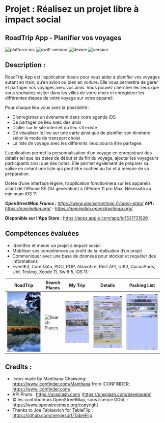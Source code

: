 # Projet : Réalisez un projet libre à impact social
## RoadTrip App - Planifier vos voyages


![platform-ios](https://img.shields.io/badge/platform-ios--macos-lightgrey.svg) ![swift-version](https://img.shields.io/badge/swift-5.0-red.svg) ![device](https://img.shields.io/badge/Device-iPhone--iPad--Mac-green)
![version](https://img.shields.io/badge/Version-1.3-blue)

**Description :**
-
RoadTrip App est l’application idéale pour vous aider à planifier vos voyages autant en train, qu’en avion ou bien en voiture. Elle vous permettra de gérer et partager vos voyages avec vos amis.
Vous pouvez chercher les lieux que vous souhaitez visiter dans les villes de votre choix et enregistrer les différentes étapes de votre voyage sur votre appareil. 

Pour chaque lieu vous avez la possibilité :
-	D’enregistrer un évènement dans votre agenda iOS
-	De partager ce lieu avec des amis 
-	D’aller sur le site internet du lieu s’il existe
-	De visualiser le lieu sur une carte ainsi que de planifier son itinéraire selon le mode de transport choisi
-	La liste de voyage avec les différents lieux pourra être partagée.

L’application permet la personnalisation d’un voyage en enregistrant des détails tel que les dates de début et de fin du voyage, ajouter les voyageurs participants ainsi que des notes.
Elle permet également de préparer sa valise en créant une liste qui peut être cochée au fur et à mesure de sa préparation.

Dotée d’une interface légère, l’application fonctionnera sur les appareils allant de l’iPhone SE (1st generation) à l’iPhone 11 pro Max.
Nécessite au minimum iOS 11

***OpenStreetMap France :** https://www.openstreetmap.fr/open-data/*
***API :** https://nominatim.org/ - https://nominatim.openstreetmap.org/*


**Disponible sur l'App Store :** https://apps.apple.com/app/id1531731926

**Compétences évaluées**
-

- Identifier et mener un projet à impact social
- Mobiliser ses compétences au profit de la réalisation d’un projet
- Communiquer avec une base de données pour stocker et requêter des informations
- EventKit, Core Data, POO, POP, Alamofire, Rest API, UIKit, CocoaPods, Unit Testing, Xcode 11, Swift 5, iOS 11.

| RoadTrip | Search Places | My Trip | Details | Packing List |
| -------- | ------------- | ------- | ------- | ------------ |
|![RoadTrip](source/images/launchscreen.png) | ![Search Places](source/images/searchplaces.gif) | ![My Trip](source/images/mytrip.png) | ![Details](source/images/details.png) | ![Packing List](source/images/packinglist.png) |

**Credits :**
-
- Icons made by Manthana Chaiwong: https://www.iconfinder.com/Manthana from ICONFINDER: https://www.iconfinder.com/
- API Photo : https://unsplash.com/ (https://unsplash.com/developers)
- © les contributeurs OpenStreetMap, sous licence ODbL : https://www.openstreetmap.org/copyright
- Thanks to Joe Fabisevich for TableFlip : https://github.com/mergesort/TableFlip


